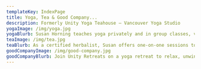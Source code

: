 ```yaml
---
templateKey: IndexPage
title: Yoga, Tea & Good Company...
description: Formerly Unity Yoga Teahouse — Vancouver Yoga Studio
yogaImage: /img/yoga.jpg
yogaBlurb: Susan Horning teaches yoga privately and in group classes, view the schedule often for new offerings.
teaImage: /img/tea.jpg
teaBlurb: As a certified herbalist, Susan offers one-on-one sessions to address your needs. She also makes tinctures and delicious teas.
goodCompanyImage: /img/good-company.jpg
goodCompanyBlurb: Join Unity Retreats on a yoga retreat to relax, unwind and learn, whether it’s Salt Spring Island or Guatemala, your next adventure awaits!
---
```

